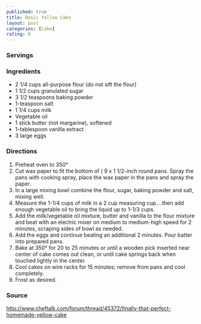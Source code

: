 ```yaml
---
published: true
title: Basic Yellow Cake
layout: post
categories: [Cake]
rating: 0
---
```

### Servings


### Ingredients
- 2 1/4 cups all-purpose flour (do not sift the flour)
- 1 1/2 cups granulated sugar
- 3 1/2 teaspoons baking powder
- 1-teaspoon salt
- 1 1/4 cups milk
- Vegetable oil
- 1 stick butter (not margarine), softened
- 1-tablespoon vanilla extract
- 3 large eggs 

### Directions
1. Preheat oven to 350°
2. Cut wax paper to fit the bottom of ( 9 x 1 1/2-inch round pans. Spray the pans with cooking spray, place the wax paper in the pans and spray the paper.
3. In a large mixing bowl combine the flour, sugar, baking powder and salt, mixing well.
4. Measure the 1-1/4 cups of milk in a 2 cup measuring cup….then add enough vegetable oil to bring the liquid up to 1-1/3 cups.
5. Add the milk/vegetable oil mixture, butter and vanilla to the flour mixture and beat with an electric mixer on medium to medium-high speed for 2 minutes, scraping sides of bowl as needed.
6. Add the eggs and continue beating an additional 2 minutes. Pour batter into prepared pans.
7. Bake at 350° for 20 to 25 minutes or until a wooden pick inserted near center of cake comes out clean, or until cake springs back when touched lightly in the center.
8. Cool cakes on wire racks for 15 minutes; remove from pans and cool completely.
9. Frost as desired.

### Source
<a href="http://www.cheftalk.com/forum/thread/45372/finally-that-perfect-homemade-yellow-cake" target="new">http://www.cheftalk.com/forum/thread/45372/finally-that-perfect-homemade-yellow-cake</a>
